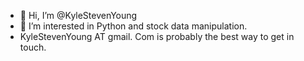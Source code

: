 - 👋 Hi, I’m @KyleStevenYoung
- 👀 I’m interested in Python and stock data manipulation.
- KyleStevenYoung AT gmail. Com is probably the best way to get in touch. 
